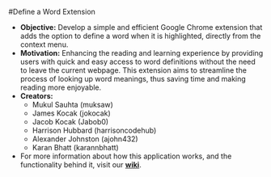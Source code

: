 #Define a Word Extension
- **Objective:** Develop a simple and efficient Google Chrome extension that adds the option to define a word when it is highlighted, directly from the context menu.
- **Motivation:** Enhancing the reading and learning experience by providing users with quick and easy access to word definitions without the need to leave the current webpage. This extension aims to streamline the process of looking up word meanings, thus saving time and making reading more enjoyable.
- **Creators:**
  - Mukul Sauhta (muksaw)
  - James Kocak (jokocak)
  - Jacob Kocak (Jabob0)
  - Harrison Hubbard (harrisoncodehub) 
  - Alexander Johnston (ajohn432)
  - Karan Bhatt (karannbhatt)
- For more information about how this application works, and the functionality behind it, visit our [**wiki**](https://github.com/muksaw/DefineWord/wiki).
